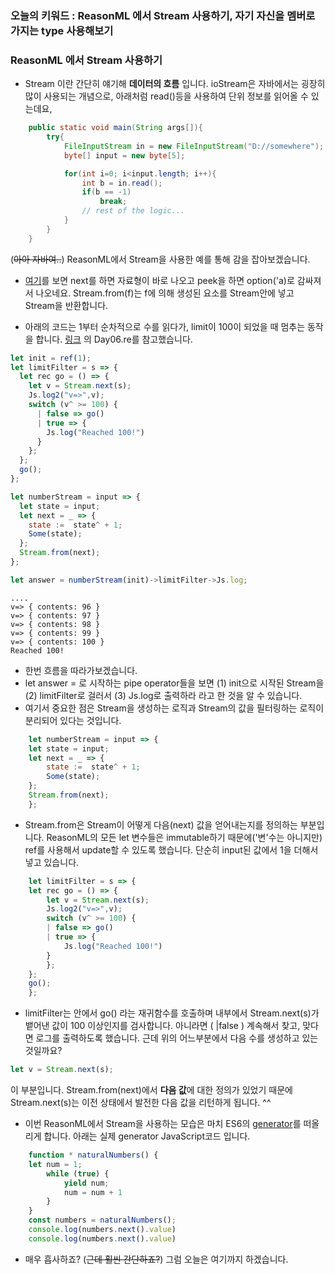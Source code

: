 ### 오늘의 키워드 : ReasonML 에서 Stream 사용하기, 자기 자신을 멤버로 가지는 type 사용해보기

### ReasonML 에서 Stream 사용하기
- Stream 이란 간단히 얘기해 **데이터의 흐름** 입니다. ioStream은 자바에서는 굉장히 많이 사용되는 개념으로, 아래처럼 read()등을 사용하여 단위 정보를 읽어올 수 있는데요, 
```java
    public static void main(String args[]){
        try{
            FileInputStream in = new FileInputStream("D://somewhere");
            byte[] input = new byte[5];

            for(int i=0; i<input.length; i++){
                int b = in.read();
                if(b == -1)
                    break;
                // rest of the logic...
            }
        }
    }
```
(~~아아 자바여..~~) ReasonML에서 Stream을 사용한 예를 통해 감을 잡아보겠습니다. 

- [여기](https://reasonml.github.io/api/Stream.html)를 보면 next를 하면 자료형이 바로 나오고 peek을 하면 option('a)로 감싸져서 나오네요. Stream.from(f)는 f에 의해 생성된 요소를 Stream안에 넣고 Stream을 반환합니다.

- 아래의 코드는 1부터 순차적으로 수를 읽다가, limit이 100이 되었을 때 멈추는 동작을 합니다. [링크](https://gist.github.com/namenu/0f48a2b39715320b1e165fbff564fba5) 의 Day06.re를 참고했습니다.

```javascript
let init = ref(1);
let limitFilter = s => {
  let rec go = () => {
    let v = Stream.next(s);
    Js.log2("v=>",v);
    switch (v^ >= 100) {
      | false => go()
      | true => {
        Js.log("Reached 100!") 
      }
    };
  };
  go();
};

let numberStream = input => {
  let state = input;
  let next = _ => {
    state :=  state^ + 1;
    Some(state);
  };
  Stream.from(next);
};

let answer = numberStream(init)->limitFilter->Js.log;
```

```console
....
v=> { contents: 96 }
v=> { contents: 97 }
v=> { contents: 98 }
v=> { contents: 99 }
v=> { contents: 100 }
Reached 100!
```

- 한번 흐름을 따라가보겠습니다. 
- let answer = 로 시작하는 pipe operator들을 보면 
    (1) init으로 시작된 Stream을
    (2) limitFilter로 걸러서
    (3) Js.log로 출력하라 라고 한 것을 알 수 있습니다.
- 여기서 중요한 점은 Stream을 생성하는 로직과 Stream의 값을 필터링하는 로직이 분리되어 있다는 것입니다.

```javascript
    let numberStream = input => {
    let state = input;
    let next = _ => {
        state :=  state^ + 1;
        Some(state);
    };
    Stream.from(next);
    };
```
- Stream.from은 Stream이 어떻게 다음(next) 값을 얻어내는지를 정의하는 부분입니다. ReasonML의 모든 let 변수들은 immutable하기 때문에('변'수는 아니지만) ref를 사용해서 update할 수 있도록 했습니다. 단순히 input된 값에서 1을 더해서 넣고 있습니다.

```javascript
    let limitFilter = s => {
    let rec go = () => {
        let v = Stream.next(s);
        Js.log2("v=>",v);
        switch (v^ >= 100) {
        | false => go()
        | true => {
            Js.log("Reached 100!") 
        }
        };
    };
    go();
    };
```
- limitFilter는 안에서 go() 라는 재귀함수를 호출하며 내부에서 Stream.next(s)가 뱉어낸 값이 100 이상인지를 검사합니다. 아니라면 ( |false ) 계속해서 찾고, 맞다면 로그를 출력하도록 했습니다. 근데 위의 어느부분에서 다음 수를 생성하고 있는 것일까요?

```javascript
let v = Stream.next(s);
```
이 부분입니다. Stream.from(next)에서 **다음 값**에 대한 정의가 있었기 때문에 Stream.next(s)는 이전 상태에서 발전한 다음 값을 리턴하게 됩니다. ^^

- 이번 ReasonML에서 Stream을 사용하는 모습은 마치 ES6의 [generator](https://codeburst.io/understanding-generators-in-es6-javascript-with-examples-6728834016d5)를 떠올리게 합니다. 아래는 실제 generator JavaScript코드 입니다.

```javascript
    function * naturalNumbers() {
    let num = 1;
        while (true) {
            yield num;
            num = num + 1
        }
    }
    const numbers = naturalNumbers();
    console.log(numbers.next().value)
    console.log(numbers.next().value)
```

- 매우 흡사하죠? (~~근데 훨씬 간단하죠?~~) 그럼 오늘은 여기까지 하겠습니다.








